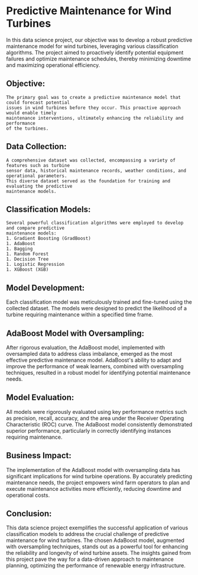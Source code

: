 # Predictive Maintenance for Wind Turbines

In this data science project, our objective was to develop a robust predictive maintenance model for wind turbines, leveraging various classification algorithms. The project aimed to proactively identify potential equipment failures and optimize maintenance schedules, thereby minimizing downtime and maximizing operational efficiency.

## Objective:
    The primary goal was to create a predictive maintenance model that could forecast potential 
    issues in wind turbines before they occur. This proactive approach would enable timely 
    maintenance interventions, ultimately enhancing the reliability and performance 
    of the turbines.

## Data Collection:
    A comprehensive dataset was collected, encompassing a variety of features such as turbine 
    sensor data, historical maintenance records, weather conditions, and operational parameters. 
    This diverse dataset served as the foundation for training and evaluating the predictive 
    maintenance models.

## Classification Models:
    Several powerful classification algorithms were employed to develop and compare predictive 
    maintenance models:
    1. Gradient Boosting (GradBoost)
    1. AdaBoost
    1. Bagging
    1. Random Forest
    1. Decision Tree
    1. Logistic Regression
    1. XGBoost (XGB)

## Model Development:
Each classification model was meticulously trained and fine-tuned using the collected dataset. The models were designed to predict the likelihood of a turbine requiring maintenance within a specified time frame.

## AdaBoost Model with Oversampling:
After rigorous evaluation, the AdaBoost model, implemented with oversampled data to address class imbalance, emerged as the most effective predictive maintenance model. AdaBoost's ability to adapt and improve the performance of weak learners, combined with oversampling techniques, resulted in a robust model for identifying potential maintenance needs.

## Model Evaluation:
All models were rigorously evaluated using key performance metrics such as precision, recall, accuracy, and the area under the Receiver Operating Characteristic (ROC) curve. The AdaBoost model consistently demonstrated superior performance, particularly in correctly identifying instances requiring maintenance.

## Business Impact:
The implementation of the AdaBoost model with oversampling data has significant implications for wind turbine operations. By accurately predicting maintenance needs, the project empowers wind farm operators to plan and execute maintenance activities more efficiently, reducing downtime and operational costs.

## Conclusion:
This data science project exemplifies the successful application of various classification models to address the crucial challenge of predictive maintenance for wind turbines. The chosen AdaBoost model, augmented with oversampling techniques, stands out as a powerful tool for enhancing the reliability and longevity of wind turbine assets. The insights gained from this project pave the way for a data-driven approach to maintenance planning, optimizing the performance of renewable energy infrastructure.

